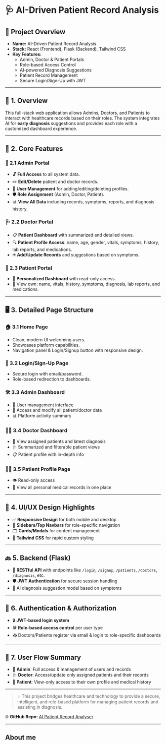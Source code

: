 # 🩺 AI-Driven Patient Record Analysis

## 📌 Project Overview
- **Name:** AI-Driven Patient Record Analysis  
- **Stack:** React (Frontend), Flask (Backend), Tailwind CSS  
- **Key Features:**
  - Admin, Doctor & Patient Portals
  - Role-based Access Control
  - AI-powered Diagnosis Suggestions
  - Patient Record Management
  - Secure Login/Sign-Up with JWT

---

## 🧠 1. Overview
This full-stack web application allows Admins, Doctors, and Patients to interact with healthcare records based on their roles. The system integrates AI for **early diagnosis** suggestions and provides each role with a customized dashboard experience.

---

## 🔧 2. Core Features

### 👑 2.1 Admin Portal
- 🔓 **Full Access** to all system data.
- ✏️ **Edit/Delete** patient and doctor records.
- 👥 **User Management** for adding/editing/deleting profiles.
- 🛡️ **Role Assignment** (Admin, Doctor, Patient).
- 📊 **View All Data** including records, symptoms, reports, and diagnosis history.

### 🩺 2.2 Doctor Portal
- 📋 **Patient Dashboard** with summarized and detailed views.
- 🔍 **Patient Profile Access**: name, age, gender, vitals, symptoms, history, lab reports, and medications.
- ➕ **Add/Update Records** and suggestions based on symptoms.

### 👤 2.3 Patient Portal
- 🧾 **Personalized Dashboard** with read-only access.
- 📖 View own: name, vitals, history, symptoms, diagnosis, lab reports, and medications.

---

## 🖥️ 3. Detailed Page Structure

### 🏠 3.1 Home Page
- Clean, modern UI welcoming users.
- Showcases platform capabilities.
- Navigation panel & Login/Signup button with responsive design.

### 🔐 3.2 Login/Sign-Up Page
- Secure login with email/password.
- Role-based redirection to dashboards.

### 🛠️ 3.3 Admin Dashboard
- 👤 User management interface
- 📑 Access and modify all patient/doctor data
- 📊 Platform activity summary

### 👨‍⚕️ 3.4 Doctor Dashboard
- 📌 View assigned patients and latest diagnosis
- 🩺 Summarized and filterable patient views
- 📋 Patient profile with in-depth info

### 🧍‍♂️ 3.5 Patient Profile Page
- 👁️ Read-only access
- 📂 View all personal medical records in one place

---

## 🎨 4. UI/UX Design Highlights
- ✅ **Responsive Design** for both mobile and desktop
- 🧭 **Sidebars/Top Navbars** for role-specific navigation
- 🗂️ **Cards/Modals** for content management
- 🌈 **Tailwind CSS** for rapid custom styling

---

## 🔙 5. Backend (Flask)
- 🔗 **RESTful API** with endpoints like `/login`, `/signup`, `/patients`, `/doctors`, `/diagnosis`, etc.
- 🛡️ **JWT Authentication** for secure session handling
- 🤖 AI diagnosis suggestion model based on symptoms

---

## 🔐 6. Authentication & Authorization
- 🔒 **JWT-based login system**
- 🛠️ **Role-based access control** per user type
- 📥 Doctors/Patients register via email & login to role-specific dashboards

---

## 🔄 7. User Flow Summary
- 👑 **Admin**: Full access & management of users and records
- 🩺 **Doctor**: Access/update only assigned patients and their records
- 👤 **Patient**: View-only access to their own profile and medical history

---

> 💡 This project bridges healthcare and technology to provide a secure, intelligent, and role-based platform for managing patient records and assisting in diagnosis.

🌐 **GitHub Repo:** [AI Patient Record Analyser](https://github.com/premkumar-epic/ai-patient-record-analyser)

---
 ## **About me**